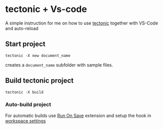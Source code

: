 # tectonic + Vs-code

A simple instruction for me on how to use [tectonic](https://github.com/tectonic-typesetting/tectonic) together with VS-Code and auto-reload

## Start project
```
tectonic -X new document_name
```
creates a `document_name` subfolder with sample files.

## Build tectonic project
```
tectonic -X build
```

### Auto-build project
For automatic builds use [Run On Save](https://marketplace.visualstudio.com/items?itemName=emeraldwalk.RunOnSave) extension and setup the hook in [workspace settings](.vscode/settings.json)